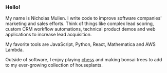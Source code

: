 ### Hello!

My name is Nicholas Mullen. I write code to improve software companies' marketing and sales efforts. Think of things like complex lead scoring, custom CRM workflow automations, technical product demos and web applications to increase lead acquisition. 

My favorite tools are JavaScript, Python, React, Mathematica and AWS Lambda.

Outside of software, I enjoy playing [chess](https://www.chess.com/member/bishibop) and making bonsai trees to add to my ever-growing collection of houseplants.
